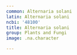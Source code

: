 ```yaml
---
common: Alternaria solani
latin: Alternaria solani
ncbi: '48100'
title: Alternaria solani
group: Plants and Fungi
image: .na.character

---
```

